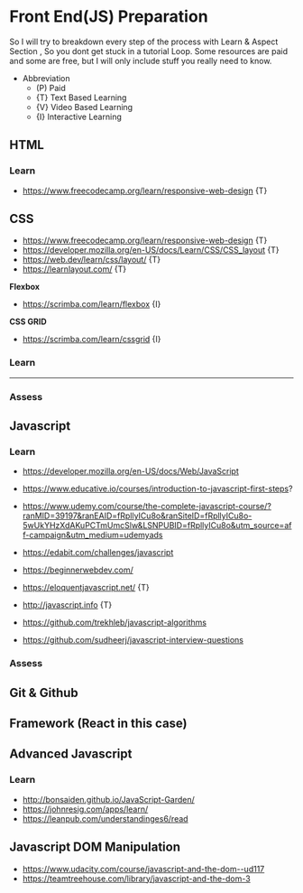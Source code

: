 # Front End(JS) Preparation

So I will try to breakdown every step of the process with  Learn & Aspect Section ,  So you dont get stuck in a tutorial Loop.
Some resources are paid and some are free, but I will only include stuff you really need to know.

- Abbreviation
  - (P) Paid
  - {T} Text Based Learning
  - {V} Video Based Learning
  - {I} Interactive Learning

## HTML

### Learn

- https://www.freecodecamp.org/learn/responsive-web-design {T}

## CSS

- https://www.freecodecamp.org/learn/responsive-web-design {T}
- https://developer.mozilla.org/en-US/docs/Learn/CSS/CSS_layout {T}
- https://web.dev/learn/css/layout/ {T}
- https://learnlayout.com/ {T}

<strong> Flexbox </strong>

- https://scrimba.com/learn/flexbox {I}

<strong> CSS GRID </strong>

- https://scrimba.com/learn/cssgrid {I}


### Learn

<hr />

### Assess

## Javascript

### Learn
 
 

- https://developer.mozilla.org/en-US/docs/Web/JavaScript
- https://www.educative.io/courses/introduction-to-javascript-first-steps?
- https://www.udemy.com/course/the-complete-javascript-course/?ranMID=39197&ranEAID=fRpllyICu8o&ranSiteID=fRpllyICu8o-5wUkYHzXdAKuPCTmUmcSlw&LSNPUBID=fRpllyICu8o&utm_source=aff-campaign&utm_medium=udemyads
- https://edabit.com/challenges/javascript
- https://beginnerwebdev.com/

- https://eloquentjavascript.net/ {T}
- http://javascript.info {T}
- https://github.com/trekhleb/javascript-algorithms
- https://github.com/sudheerj/javascript-interview-questions


### Assess

## Git & Github

## Framework (React in this case)

## Advanced Javascript

### Learn 

- http://bonsaiden.github.io/JavaScript-Garden/
- https://johnresig.com/apps/learn/
- https://leanpub.com/understandinges6/read 

## Javascript DOM Manipulation

- https://www.udacity.com/course/javascript-and-the-dom--ud117
- https://teamtreehouse.com/library/javascript-and-the-dom-3
